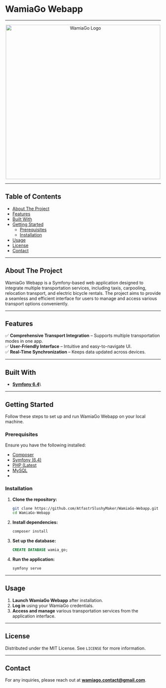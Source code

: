 # WamiaGo Webapp

---

<div align="center">
  <a href="https://github.com/AtfastrSlushyMaker/WamiaGo-Webapp">
    <img src="https://i.imgur.com/759dC4H.png" alt="WamiaGo Logo" width="500">
  </a>
</div>

---

## Table of Contents

- [About The Project](#about-the-project)
- [Features](#features)
- [Built With](#built-with)
- [Getting Started](#getting-started)
  - [Prerequisites](#prerequisites)
  - [Installation](#installation)
- [Usage](#usage)
- [License](#license)
- [Contact](#contact)

---

## About The Project

WamiaGo Webapp is a Symfony-based web application designed to integrate multiple transportation services, including taxis, carpooling, relocation transport, and electric bicycle rentals. The project aims to provide a seamless and efficient interface for users to manage and access various transport options conveniently.

---

## Features

✅ **Comprehensive Transport Integration** – Supports multiple transportation modes in one app.\
✅ **User-Friendly Interface** – Intuitive and easy-to-navigate UI.\
✅ **Real-Time Synchronization** – Keeps data updated across devices.

---

## Built With

- **[Symfony 6.4](https://symfony.com)**\

---

## Getting Started

Follow these steps to set up and run WamiaGo Webapp on your local machine.

### Prerequisites

Ensure you have the following installed:

- [Composer](https://getcomposer.org)
- [Symfony (6.4)]([https://www.oracle.com/java/technologies/javase-downloads.html](https://symfony.com/download))
- [PHP (Latest](https://www.php.net/downloads.php)
- [MySQL](https://dev.mysql.com/downloads/)
- 
### Installation

1. **Clone the repository:**
   ```bash
   git clone https://github.com/AtfastrSlushyMaker/WamiaGo-Webapp.git
   cd WamiaGo-Webapp
   ```
2. **Install dependencies:**
   ```bash
   composer install
   ```
3. **Set up the database:**
   ```sql
   CREATE DATABASE wamia_go;
   ```
4. **Run the application:**
   ```bash
   symfony serve
   ```

---

## Usage

1. **Launch WamiaGo Webapp** after installation.
2. **Log in** using your WamiaGo credentials.
3. **Access and manage** various transportation services from the application interface.

---

## License

Distributed under the MIT License. See `LICENSE` for more information.

---

## Contact

For any inquiries, please reach out at [**wamiago.contact@gmail.com**](mailto:wamiago.contact@gmail.com).
